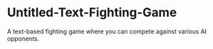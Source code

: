 # Untitled-Text-Fighting-Game
A text-based fighting game where you can compete against various AI opponents.
